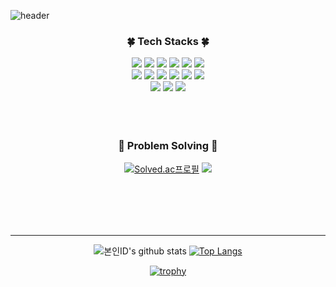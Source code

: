 ![header](https://capsule-render.vercel.app/api?type=waving&color=ffedad&height=300&section=header&text=welcome&fontSize=80&fontAlign=80&fontColor=ffffff)

<div align=center>

### :four_leaf_clover: Tech Stacks :four_leaf_clover:

<img src="https://img.shields.io/badge/C-A8B9CC?style=for-the-badge&logo=C&logoColor=white"/> 
<img src="https://img.shields.io/badge/C++-00599C?style=for-the-badge&logo=C%2B%2B&logoColor=white"/> 
<img src="https://img.shields.io/badge/JAVA-007396?style=for-the-badge&logo=Java&logoColor=white"/>
<img src="https://img.shields.io/badge/Python-3776AB?style=for-the-badge&logo=Python&logoColor=white"/> 
<img src="https://img.shields.io/badge/JavaScript-F7DF1E?style=for-the-badge&logo=JavaScript&logoColor=white"/> 
<img src="https://img.shields.io/badge/TypeScript-3178C6?style=for-the-badge&logo=TypeScript&logoColor=white"/> 
<br/>

<img src="https://img.shields.io/badge/HTML5-E34F26?style=for-the-badge&logo=HTML5&logoColor=white"/> 
<img src="https://img.shields.io/badge/CSS3-1572B6?style=for-the-badge&logo=CSS3&logoColor=white"/>
<img src="https://img.shields.io/badge/React-61DAFB?style=for-the-badge&logo=React&logoColor=white"/> 
<img src="https://img.shields.io/badge/Next.js-000000?style=for-the-badge&logo=Next.js&logoColor=white"/> 
<img src="https://img.shields.io/badge/MobX-FF9955?style=for-the-badge&logo=MobX&logoColor=white"/> 
<img src="https://img.shields.io/badge/flask-000000?style=for-the-badge&logo=flask&logoColor=white"/>
<br/>

<img src="https://img.shields.io/badge/git-F05032?style=for-the-badge&logo=git&logoColor=white"/>
<img src="https://img.shields.io/badge/GitHub-181717?style=for-the-badge&logo=GitHub&logoColor=white"/>
<img src="https://img.shields.io/badge/GitLab-FC6D26?style=for-the-badge&logo=GitLab&logoColor=white"/>

<br/>
<br/>
<br/>
<br/>


### :pushpin: Problem Solving :pushpin:

[![Solved.ac프로필](http://mazassumnida.wtf/api/v2/generate_badge?boj=sbfl124)](https://solved.ac/sbfl124) <img src="http://mazandi.herokuapp.com/api?handle=sbfl124&theme=warm"/>

<br/>
<br/>
<br/>
<br/>

----------------


![본인ID's github stats](https://github-readme-stats.vercel.app/api?username=nuuuri&show_icons=true) [![Top Langs](https://github-readme-stats.vercel.app/api/top-langs/?username=nuuuri&layout=compact)](https://github.com/nuuuri/github-readme-stats)


[![trophy](https://github-profile-trophy.vercel.app/?username=nuuuri&row=1)](https://github.com/ryo-ma/github-profile-trophy)

</div>
